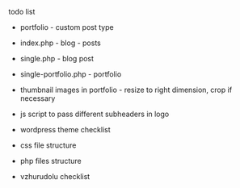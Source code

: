 todo list

* portfolio - custom post type
* index.php - blog - posts
* single.php - blog post
* single-portfolio.php - portfolio

* thumbnail images in portfolio - resize to right dimension, crop if necessary
* js script to pass different subheaders in logo



* wordpress theme checklist
* css file structure
* php files structure
* vzhurudolu checklist
